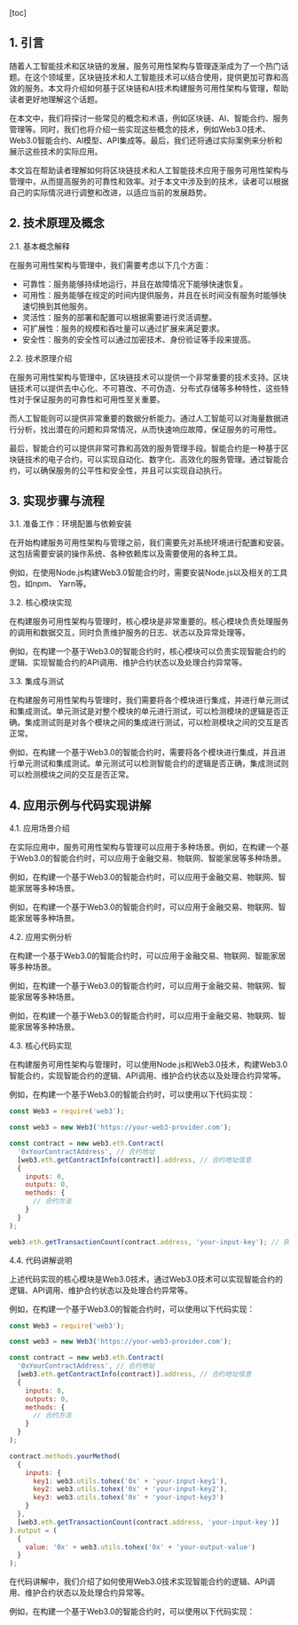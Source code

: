 
[toc]                    
                
                
## 1. 引言

随着人工智能技术和区块链的发展，服务可用性架构与管理逐渐成为了一个热门话题。在这个领域里，区块链技术和人工智能技术可以结合使用，提供更加可靠和高效的服务。本文将介绍如何基于区块链和AI技术构建服务可用性架构与管理，帮助读者更好地理解这个话题。

在本文中，我们将探讨一些常见的概念和术语，例如区块链、AI、智能合约、服务管理等。同时，我们也将介绍一些实现这些概念的技术，例如Web3.0技术、Web3.0智能合约、AI模型、API集成等。最后，我们还将通过实际案例来分析和展示这些技术的实际应用。

本文旨在帮助读者理解如何将区块链技术和人工智能技术应用于服务可用性架构与管理中，从而提高服务的可靠性和效率。对于本文中涉及到的技术，读者可以根据自己的实际情况进行调整和改进，以适应当前的发展趋势。

## 2. 技术原理及概念

2.1. 基本概念解释

在服务可用性架构与管理中，我们需要考虑以下几个方面：

- 可靠性：服务能够持续地运行，并且在故障情况下能够快速恢复。
- 可用性：服务能够在规定的时间内提供服务，并且在长时间没有服务时能够快速切换到其他服务。
- 灵活性：服务的部署和配置可以根据需要进行灵活调整。
- 可扩展性：服务的规模和吞吐量可以通过扩展来满足要求。
- 安全性：服务的安全性可以通过加密技术、身份验证等手段来提高。

2.2. 技术原理介绍

在服务可用性架构与管理中，区块链技术可以提供一个非常重要的技术支持。区块链技术可以提供去中心化、不可篡改、不可伪造、分布式存储等多种特性，这些特性对于保证服务的可靠性和可用性至关重要。

而人工智能则可以提供非常重要的数据分析能力。通过人工智能可以对海量数据进行分析，找出潜在的问题和异常情况，从而快速响应故障，保证服务的可用性。

最后，智能合约可以提供非常可靠和高效的服务管理手段。智能合约是一种基于区块链技术的电子合约，可以实现自动化、数字化、高效化的服务管理。通过智能合约，可以确保服务的公平性和安全性，并且可以实现自动执行。

## 3. 实现步骤与流程

3.1. 准备工作：环境配置与依赖安装

在开始构建服务可用性架构与管理之前，我们需要先对系统环境进行配置和安装。这包括需要安装的操作系统、各种依赖库以及需要使用的各种工具。

例如，在使用Node.js构建Web3.0智能合约时，需要安装Node.js以及相关的工具包，如npm、 Yarn等。


3.2. 核心模块实现

在构建服务可用性架构与管理时，核心模块是非常重要的。核心模块负责处理服务的调用和数据交互，同时负责维护服务的日志、状态以及异常处理等。

例如，在构建一个基于Web3.0的智能合约时，核心模块可以负责实现智能合约的逻辑、实现智能合约的API调用、维护合约状态以及处理合约异常等。


3.3. 集成与测试

在构建服务可用性架构与管理时，我们需要将各个模块进行集成，并进行单元测试和集成测试。单元测试是对整个模块的单元进行测试，可以检测模块的逻辑是否正确。集成测试则是对各个模块之间的集成进行测试，可以检测模块之间的交互是否正常。

例如，在构建一个基于Web3.0的智能合约时，需要将各个模块进行集成，并且进行单元测试和集成测试。单元测试可以检测智能合约的逻辑是否正确，集成测试则可以检测模块之间的交互是否正常。


## 4. 应用示例与代码实现讲解

4.1. 应用场景介绍

在实际应用中，服务可用性架构与管理可以应用于多种场景。例如，在构建一个基于Web3.0的智能合约时，可以应用于金融交易、物联网、智能家居等多种场景。

例如，在构建一个基于Web3.0的智能合约时，可以应用于金融交易、物联网、智能家居等多种场景。

例如，在构建一个基于Web3.0的智能合约时，可以应用于金融交易、物联网、智能家居等多种场景。


4.2. 应用实例分析

在构建一个基于Web3.0的智能合约时，可以应用于金融交易、物联网、智能家居等多种场景。

例如，在构建一个基于Web3.0的智能合约时，可以应用于金融交易、物联网、智能家居等多种场景。

例如，在构建一个基于Web3.0的智能合约时，可以应用于金融交易、物联网、智能家居等多种场景。


4.3. 核心代码实现

在构建服务可用性架构与管理时，可以使用Node.js和Web3.0技术，构建Web3.0智能合约，实现智能合约的逻辑、API调用、维护合约状态以及处理合约异常等。

例如，在构建一个基于Web3.0的智能合约时，可以使用以下代码实现：

```javascript
const Web3 = require('web3');

const web3 = new Web3('https://your-web3-provider.com');

const contract = new web3.eth.Contract(
  '0xYourContractAddress', // 合约地址
  [web3.eth.getContractInfo(contract)].address, // 合约地址信息
  {
    inputs: 0,
    outputs: 0,
    methods: {
      // 合约方法
    }
  }
);

web3.eth.getTransactionCount(contract.address, 'your-input-key'); // 获取合约中当前输入的事务数
```


4.4. 代码讲解说明

上述代码实现的核心模块是Web3.0技术，通过Web3.0技术可以实现智能合约的逻辑、API调用、维护合约状态以及处理合约异常等。

例如，在构建一个基于Web3.0的智能合约时，可以使用以下代码实现：

```javascript
const Web3 = require('web3');

const web3 = new Web3('https://your-web3-provider.com');

const contract = new web3.eth.Contract(
  '0xYourContractAddress', // 合约地址
  [web3.eth.getContractInfo(contract)].address, // 合约地址信息
  {
    inputs: 0,
    outputs: 0,
    methods: {
      // 合约方法
    }
  }
);

contract.methods.yourMethod(
  {
    inputs: {
      key1: web3.utils.tohex('0x' + 'your-input-key1'),
      key2: web3.utils.tohex('0x' + 'your-input-key2'),
      key3: web3.utils.tohex('0x' + 'your-input-key3')
    }
  },
  [web3.eth.getTransactionCount(contract.address, 'your-input-key')]
).output = (
  {
    value: '0x' + web3.utils.tohex('0x' + 'your-output-value')
  }
);
```

在代码讲解中，我们介绍了如何使用Web3.0技术实现智能合约的逻辑、API调用、维护合约状态以及处理合约异常等。

例如，在构建一个基于Web3.0的智能合约时，可以使用以下代码实现：

